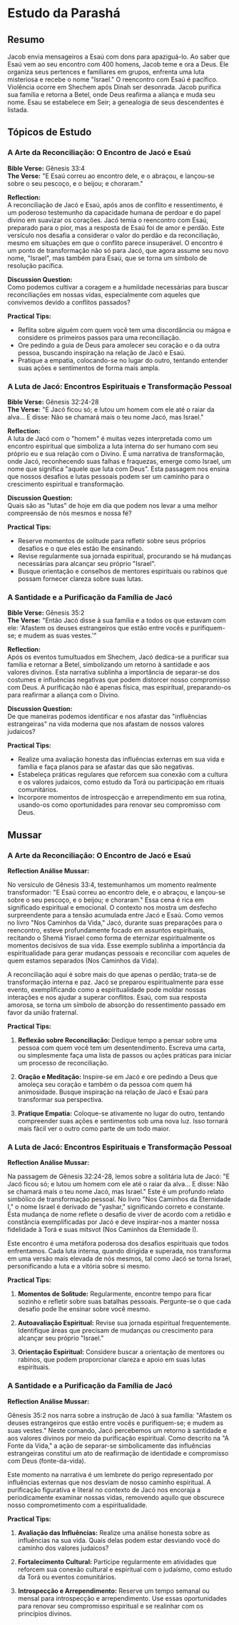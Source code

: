 # Estudo da Parashá

## Resumo
Jacob envia mensageiros a Esaú com dons para apaziguá-lo. Ao saber que Esaú vem ao seu encontro com 400 homens, Jacob teme e ora a Deus. Ele organiza seus pertences e familiares em grupos, enfrenta uma luta misteriosa e recebe o nome "Israel." O reencontro com Esaú é pacífico. Violência ocorre em Shechem após Dinah ser desonrada. Jacob purifica sua família e retorna a Betel, onde Deus reafirma a aliança e muda seu nome. Esau se estabelece em Seir; a genealogia de seus descendentes é listada.

## Tópicos de Estudo
### A Arte da Reconciliação: O Encontro de Jacó e Esaú
**Bible Verse:** Gênesis 33:4  
**The Verse:** "E Esaú correu ao encontro dele, e o abraçou, e lançou-se sobre o seu pescoço, e o beijou; e choraram."

**Reflection:**  
A reconciliação de Jacó e Esaú, após anos de conflito e ressentimento, é um poderoso testemunho da capacidade humana de perdoar e do papel divino em suavizar os corações. Jacó temia o reencontro com Esaú, preparado para o pior, mas a resposta de Esaú foi de amor e perdão. Este versículo nos desafia a considerar o valor do perdão e da reconciliação, mesmo em situações em que o conflito parece insuperável. O encontro é um ponto de transformação não só para Jacó, que agora assume seu novo nome, "Israel", mas também para Esaú, que se torna um símbolo de resolução pacífica.

**Discussion Question:**  
Como podemos cultivar a coragem e a humildade necessárias para buscar reconciliações em nossas vidas, especialmente com aqueles que convivemos devido a conflitos passados?

**Practical Tips:**
- Reflita sobre alguém com quem você tem uma discordância ou mágoa e considere os primeiros passos para uma reconciliação.
- Ore pedindo a guia de Deus para amolecer seu coração e o da outra pessoa, buscando inspiração na relação de Jacó e Esaú.
- Pratique a empatia, colocando-se no lugar do outro, tentando entender suas ações e sentimentos de forma mais ampla.

### A Luta de Jacó: Encontros Espirituais e Transformação Pessoal
**Bible Verse:** Gênesis 32:24-28  
**The Verse:** "E Jacó ficou só; e lutou um homem com ele até o raiar da alva... E disse: Não se chamará mais o teu nome Jacó, mas Israel."

**Reflection:**  
A luta de Jacó com o "homem" é muitas vezes interpretada como um encontro espiritual que simboliza a luta interna do ser humano com seu próprio eu e sua relação com o Divino. É uma narrativa de transformação, onde Jacó, reconhecendo suas falhas e fraquezas, emerge como Israel, um nome que significa "aquele que luta com Deus". Esta passagem nos ensina que nossos desafios e lutas pessoais podem ser um caminho para o crescimento espiritual e transformação.

**Discussion Question:**  
Quais são as "lutas" de hoje em dia que podem nos levar a uma melhor compreensão de nós mesmos e nossa fé?

**Practical Tips:**
- Reserve momentos de solitude para refletir sobre seus próprios desafios e o que eles estão lhe ensinando.
- Revise regularmente sua jornada espiritual, procurando se há mudanças necessárias para alcançar seu próprio "Israel".
- Busque orientação e conselhos de mentores espirituais ou rabinos que possam fornecer clareza sobre suas lutas.

### A Santidade e a Purificação da Família de Jacó
**Bible Verse:** Gênesis 35:2  
**The Verse:** "Então Jacó disse à sua família e a todos os que estavam com ele: 'Afastem os deuses estrangeiros que estão entre vocês e purifiquem-se; e mudem as suas vestes.'"

**Reflection:**  
Após os eventos tumultuados em Shechem, Jacó dedica-se a purificar sua família e retornar a Betel, simbolizando um retorno à santidade e aos valores divinos. Esta narrativa sublinha a importância de separar-se dos costumes e influências negativas que podem distorcer nosso compromisso com Deus. A purificação não é apenas física, mas espiritual, preparando-os para reafirmar a aliança com o Divino. 

**Discussion Question:**  
De que maneiras podemos identificar e nos afastar das "influências estrangeiras" na vida moderna que nos afastam de nossos valores judaicos?

**Practical Tips:**
- Realize uma avaliação honesta das influências externas em sua vida e família e faça planos para se afastar das que são negativas.
- Estabeleça práticas regulares que reforcem sua conexão com a cultura e os valores judaicos, como estudo da Torá ou participação em rituais comunitários.
- Incorpore momentos de introspecção e arrependimento em sua rotina, usando-os como oportunidades para renovar seu compromisso com Deus.

## Mussar
### A Arte da Reconciliação: O Encontro de Jacó e Esaú

**Reflection Análise Mussar:**

No versículo de Gênesis 33:4, testemunhamos um momento realmente transformador: "E Esaú correu ao encontro dele, e o abraçou, e lançou-se sobre o seu pescoço, e o beijou; e choraram." Essa cena é rica em significado espiritual e emocional. O contexto nos mostra um desfecho surpreendente para a tensão acumulada entre Jacó e Esaú. Como vemos no livro "Nos Caminhos da Vida," Jacó, durante suas preparações para o reencontro, esteve profundamente focado em assuntos espirituais, recitando o Shemá Yisrael como forma de eternizar espiritualmente os momentos decisivos de sua vida. Esse exemplo sublinha a importância da espiritualidade para gerar mudanças pessoais e reconciliar com aqueles de quem estamos separados (Nos Caminhos da Vida).

A reconciliação aqui é sobre mais do que apenas o perdão; trata-se de transformação interna e paz. Jacó se preparou espiritualmente para esse evento, exemplificando como a espiritualidade pode moldar nossas interações e nos ajudar a superar conflitos. Esaú, com sua resposta amorosa, se torna um símbolo de absorção do ressentimento passado em favor da união fraternal.

**Practical Tips:**

1. **Reflexão sobre Reconciliação:** Dedique tempo a pensar sobre uma pessoa com quem você tem um desentendimento. Escreva uma carta, ou simplesmente faça uma lista de passos ou ações práticas para iniciar um processo de reconciliação.

2. **Oração e Meditação:** Inspire-se em Jacó e ore pedindo a Deus que amoleça seu coração e também o da pessoa com quem há animosidade. Busque inspiração na relação de Jacó e Esaú para transformar sua perspectiva.

3. **Pratique Empatia:** Coloque-se ativamente no lugar do outro, tentando compreender suas ações e sentimentos sob uma nova luz. Isso tornará mais fácil ver o outro como parte de um todo maior.

### A Luta de Jacó: Encontros Espirituais e Transformação Pessoal

**Reflection Análise Mussar:**

Na passagem de Gênesis 32:24-28, lemos sobre a solitária luta de Jacó: "E Jacó ficou só; e lutou um homem com ele até o raiar da alva... E disse: Não se chamará mais o teu nome Jacó, mas Israel." Este é um profundo relato simbólico de transformação pessoal. No livro "Nos Caminhos da Eternidade I," o nome Israel é derivado de "yashar," significando correto e constante. Esta mudança de nome reflete o desafio de viver de acordo com a retidão e constância exemplificadas por Jacó e deve inspirar-nos a manter nossa fidelidade à Torá e suas mitsvot (Nos Caminhos da Eternidade I).

Este encontro é uma metáfora poderosa dos desafios espirituais que todos enfrentamos. Cada luta interna, quando dirigida e superada, nos transforma em uma versão mais elevada de nós mesmos, tal como Jacó se torna Israel, personificando a luta e a vitória sobre si mesmo.

**Practical Tips:**

1. **Momentos de Solitude:** Regularmente, encontre tempo para ficar sozinho e refletir sobre suas batalhas pessoais. Pergunte-se o que cada desafio pode lhe ensinar sobre você mesmo.

2. **Autoavaliação Espiritual:** Revise sua jornada espiritual frequentemente. Identifique áreas que precisam de mudanças ou crescimento para alcançar seu próprio "Israel."

3. **Orientação Espiritual:** Considere buscar a orientação de mentores ou rabinos, que podem proporcionar clareza e apoio em suas lutas espirituais.

### A Santidade e a Purificação da Família de Jacó

**Reflection Análise Mussar:**

Gênesis 35:2 nos narra sobre a instrução de Jacó à sua família: "Afastem os deuses estrangeiros que estão entre vocês e purifiquem-se; e mudem as suas vestes." Neste comando, Jacó percebemos um retorno à santidade e aos valores divinos por meio da purificação espiritual. Como descrito na "A Fonte da Vida," a ação de separar-se simbolicamente das influências estrangeiras constitui um ato de reafirmação de identidade e compromisso com Deus (fonte-da-vida).

Este momento na narrativa é um lembrete do perigo representado por influências externas que nos desviam de nosso caminho espiritual. A purificação figurativa e literal no contexto de Jacó nos encoraja a periodicamente examinar nossas vidas, removendo aquilo que obscurece nosso comprometimento com a espiritualidade.

**Practical Tips:**

1. **Avaliação das Influências:** Realize uma análise honesta sobre as influências na sua vida. Quais delas podem estar desviando você do caminho dos valores judaicos?

2. **Fortalecimento Cultural:** Participe regularmente em atividades que reforcem sua conexão cultural e espiritual com o judaísmo, como estudo da Torá ou eventos comunitários.

3. **Introspecção e Arrependimento:** Reserve um tempo semanal ou mensal para introspecção e arrependimento. Use essas oportunidades para renovar seu compromisso espiritual e se realinhar com os princípios divinos.
